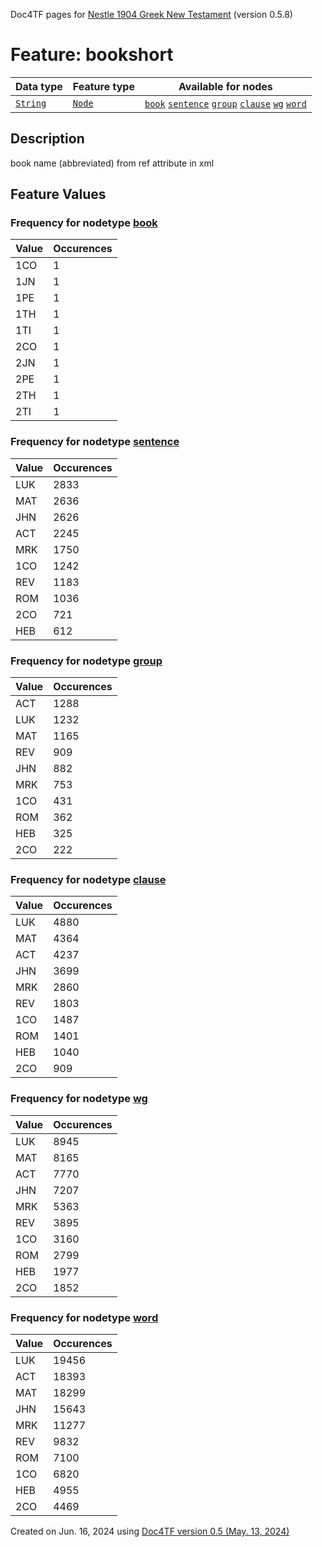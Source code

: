 Doc4TF pages for [Nestle 1904 Greek New Testament](https://github.com/saulocantanhede/tfgreek2/tree/main/tf) (version 0.5.8)
# Feature: bookshort
Data type|Feature type|Available for nodes
---|---|---
[`String`](featuresbydatatype.md#string)|[`Node`](featuresbytype.md#node)| [`book`](featuresbynodetype.md#book)  [`sentence`](featuresbynodetype.md#sentence)  [`group`](featuresbynodetype.md#group)  [`clause`](featuresbynodetype.md#clause)  [`wg`](featuresbynodetype.md#wg)  [`word`](featuresbynodetype.md#word) 
## Description
book name (abbreviated) from ref attribute in xml
## Feature Values
### Frequency for nodetype [book](featuresbynodetype.md#book)
Value|Occurences
---|---
1CO|1
1JN|1
1PE|1
1TH|1
1TI|1
2CO|1
2JN|1
2PE|1
2TH|1
2TI|1
### Frequency for nodetype [sentence](featuresbynodetype.md#sentence)
Value|Occurences
---|---
LUK|2833
MAT|2636
JHN|2626
ACT|2245
MRK|1750
1CO|1242
REV|1183
ROM|1036
2CO|721
HEB|612
### Frequency for nodetype [group](featuresbynodetype.md#group)
Value|Occurences
---|---
ACT|1288
LUK|1232
MAT|1165
REV|909
JHN|882
MRK|753
1CO|431
ROM|362
HEB|325
2CO|222
### Frequency for nodetype [clause](featuresbynodetype.md#clause)
Value|Occurences
---|---
LUK|4880
MAT|4364
ACT|4237
JHN|3699
MRK|2860
REV|1803
1CO|1487
ROM|1401
HEB|1040
2CO|909
### Frequency for nodetype [wg](featuresbynodetype.md#wg)
Value|Occurences
---|---
LUK|8945
MAT|8165
ACT|7770
JHN|7207
MRK|5363
REV|3895
1CO|3160
ROM|2799
HEB|1977
2CO|1852
### Frequency for nodetype [word](featuresbynodetype.md#word)
Value|Occurences
---|---
LUK|19456
ACT|18393
MAT|18299
JHN|15643
MRK|11277
REV|9832
ROM|7100
1CO|6820
HEB|4955
2CO|4469
 

Created on Jun. 16, 2024 using [Doc4TF version 0.5 (May. 13, 2024)](https://github.com/tonyjurg/Doc4TF/blob/main/CreateFeatureDoc.ipynb) 